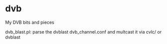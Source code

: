 # dvb
My DVB bits and pieces

dvb_blast.pl: parse the dvblast dvb_channel.conf and multcast it via cvlc/ or dvblast
